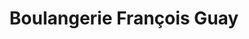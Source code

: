 ---
title: "Boulangerie François Guay"
url: /trois-rivieres/boulangerie-francois-guay/
shop: Bäckerei
---